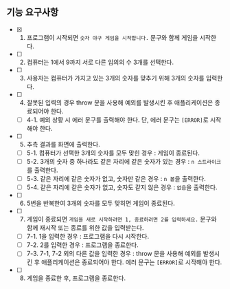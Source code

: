 ## 기능 요구사항

- [x] 1. 프로그램이 시작되면 `숫자 야구 게임을 시작합니다.` 문구와 함께 게임을 시작한다.
- [ ] 2. 컴퓨터는 1에서 9까지 서로 다른 임의의 수 3개를 선택한다.
- [ ] 3. 사용자는 컴퓨터가 가지고 있는 3개의 숫자를 맞추기 위해 3개의 숫자를 입력한다.
- [ ] 4. 잘못된 입력의 경우 throw 문을 사용해 예외를 발생시킨 후 애플리케이션은 종료되어야 한다.
  - [ ] 4-1. 예외 상황 시 에러 문구를 출력해야 한다. 단, 에러 문구는 `[ERROR]`로 시작해야 한다.
- [ ] 5. 추측 결과를 화면에 출력한다.
  - [ ] 5-1. 컴퓨터가 선택한 3개의 숫자를 모두 맞힌 경우 : 게임이 종료된다.
  - [ ] 5-2. 3개의 숫자 중 하나라도 같은 자리에 같은 숫자가 있는 경우 : `n 스트라이크`를 출력한다.
  - [ ] 5-3. 같은 자리에 같은 숫자가 없고, 숫자만 같은 경우 : `n 볼`을 출력한다.
  - [ ] 5-4. 같은 자리에 같은 숫자가 없고, 숫자도 같지 않은 경우 : `없음`을 출력한다.
- [ ] 6. 5번을 반복한여 3개의 숫자를 모두 맞히면 게임이 종료된다.
- [ ] 7. 게임이 종료되면 `게임을 새로 시작하려면 1, 종료하려면 2를 입력하세요.` 문구와 함께 재시작 또는 종료를 위한 값을 입력받는다.
  - [ ] 7-1. 1을 입력한 경우 : 프로그램을 다시 시작한다.
  - [ ] 7-2. 2를 입력한 경우 : 프로그램을 종료한다.
  - [ ] 7-3. 7-1, 7-2 외의 다른 값을 입력한 경우 : throw 문을 사용해 예외를 발생시킨 후 애플리케이션은 종료되어야 한다. 에러 문구는 `[ERROR]`로 시작해야 한다.
- [ ] 8. 게임을 종료한 후, 프로그램을 종료한다.
